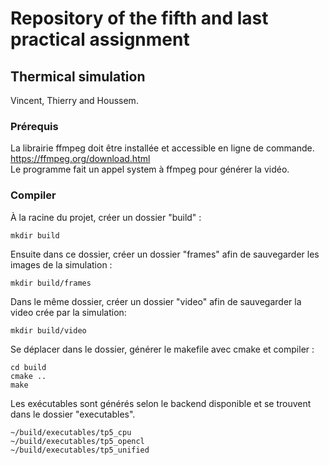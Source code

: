 # Repository of the fifth and last practical assignment
## Thermical simulation
Vincent, Thierry and Houssem.

### Prérequis
La librairie ffmpeg doit être installée et accessible en ligne de commande.  
https://ffmpeg.org/download.html  
Le programme fait un appel system à ffmpeg pour générer la vidéo.

### Compiler
À la racine du projet, créer un dossier "build" :
```
mkdir build
```
Ensuite dans ce dossier, créer un dossier "frames" afin de sauvegarder les images de la simulation :
```
mkdir build/frames
```

Dans le même dossier, créer un dossier "video" afin de sauvegarder la video crée par la simulation:
```
mkdir build/video

```

Se déplacer dans le dossier, générer le makefile avec cmake et compiler :
```
cd build
cmake ..
make
```
Les exécutables sont générés selon le backend disponible et se trouvent dans le dossier "executables".
```
~/build/executables/tp5_cpu
~/build/executables/tp5_opencl
~/build/executables/tp5_unified
```
